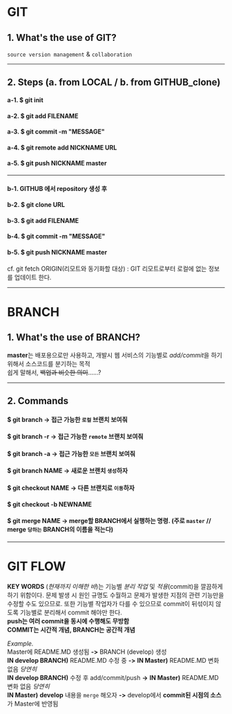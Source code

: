
# GIT
## 1. What's the use of GIT?
 `source version management` & `collaboration`
 ***
## 2. Steps (a. from LOCAL / b. from GITHUB_clone)
 #### a-1. $ git init
 #### a-2. $ git add FILENAME
 #### a-3. $ git commit -m "MESSAGE"
 #### a-4. $ git remote add NICKNAME URL
 #### a-5. $ git push NICKNAME master
***
 #### b-1. GITHUB 에서 repository 생성 후       
 #### b-2. $ git clone URL      
 #### b-3. $ git add FILENAME
 #### b-4. $ git commit -m "MESSAGE"
 #### b-5. $ git push NICKNAME master

cf. git fetch ORIGIN(리모트와 동기화할 대상) : GIT 리모트로부터 로컬에 없는 정보를 업데이트 한다.
***
# BRANCH
## 1. What's the use of BRANCH?
 **master**는 배포용으로만 사용하고, 개발시 웹 서비스의 기능별로 *add/commit*을 하기 위해서 소스코드를 분기하는 목적  
 쉽게 말해서, ~~백업과 비슷한 의미~~......?
 ***
## 2. Commands
 #### **$ git branch** -> 접근 가능한 `로컬` 브랜치 보여줘
 #### **$ git branch -r** -> 접근 가능한 `remote` 브랜치 보여줘
 #### **$ git branch -a** -> 접근 가능한 `모든` 브랜치 보여줘
 #### **$ git branch NAME** -> 새로운 브랜치 `생성`하자
 #### **$ git checkout NAME** -> 다른 브랜치로 `이동`하자
 #### **$ git checkout -b NEWNAME**
 #### **$ git merge NAME** -> merge할 BRANCH에서 실행하는 명령. (주로 `master` // merge `당하는` BRANCH의 이름을 적는다)
***
# GIT FLOW
 **KEY WORDS** (*현재까지 이해한 바*)는 기능별 *분리 작업* 및 *적용*(commit)을 깔끔하게 하기 위함이다. 문제 발생 시 원인 규명도 수월하고 문제가 발생한 지점의 관련 기능만을 수정할 수도 있으므로. 또한 기능별 작업자가 다를 수 있으므로 commit이 뒤섞이지 않도록 기능별로 분리해서 commit 해야만 한다.  
        **push는 여러 commit을 동시에 수행해도 무방함**  
        **COMMIT는 시간적 개념, BRANCH는 공간적 개념**

 *Example.*  
        Master에 README.MD 생성됨       **->**      BRANCH (develop) 생성  
        **IN develop BRANCH)** README.MD 수정 중    **->**      **IN Master)** README.MD 변화 없음 *당연히*  
        **IN develop BRANCH)** 수정 후 add/commit/push      **->**      **IN Master)** README.MD 변화 없음 *당연히*  
        **IN Master)** **develop** 내용을 `merge` 해오자    **->**      develop에서 **commit된 시점의 소스**가 Master에 반영됨



